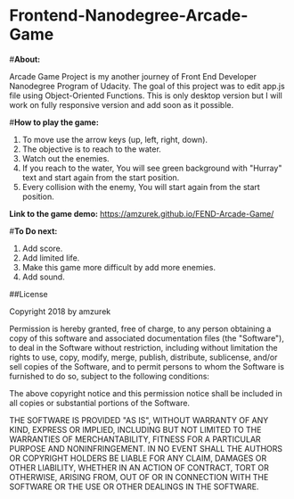 Frontend-Nanodegree-Arcade-Game
===============================

#**About:**

Arcade Game Project is my another journey of Front End Developer Nanodegree Program of Udacity.
The goal of this project was to edit app.js file using Object-Oriented Functions.
This is only desktop version but I will work on fully responsive version and add soon as it possible.

#**How to play the game:**
1. To move use the arrow keys (up, left, right, down).
2. The objective is to reach to the water.
3. Watch out the enemies.
4. If you reach to the water, You will see green background with "Hurray" text and start again from the start position.
5. Every collision with the enemy, You will start again from the start position.

**Link to the game demo:** https://amzurek.github.io/FEND-Arcade-Game/

#**To Do next:**

1. Add score.
2. Add limited life.
3. Make this game more difficult by add more enemies.
4. Add sound.

##License

Copyright 2018 by amzurek

Permission is hereby granted, free of charge, to any person obtaining a copy of this software and associated documentation files (the "Software"), to deal in the Software without restriction, including without limitation the rights to use, copy, modify, merge, publish, distribute, sublicense, and/or sell copies of the Software, and to permit persons to whom the Software is furnished to do so, subject to the following conditions:

The above copyright notice and this permission notice shall be included in all copies or substantial portions of the Software.

THE SOFTWARE IS PROVIDED "AS IS", WITHOUT WARRANTY OF ANY KIND, EXPRESS OR IMPLIED, INCLUDING BUT NOT LIMITED TO THE WARRANTIES OF MERCHANTABILITY, FITNESS FOR A PARTICULAR PURPOSE AND NONINFRINGEMENT. IN NO EVENT SHALL THE AUTHORS OR COPYRIGHT HOLDERS BE LIABLE FOR ANY CLAIM, DAMAGES OR OTHER LIABILITY, WHETHER IN AN ACTION OF CONTRACT, TORT OR OTHERWISE, ARISING FROM, OUT OF OR IN CONNECTION WITH THE SOFTWARE OR THE USE OR OTHER DEALINGS IN THE SOFTWARE.
